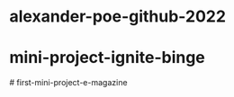 ﻿# alexander-poe-github-2022
# mini-project-ignite-binge
#   f i r s t - m i n i - p r o j e c t - e - m a g a z i n e  
 